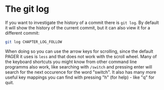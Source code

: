 # The git log

If you want to investigate the history of a commit there is `git log`.
By default it will show the history of the current commit, but it can also view it for a different commit:
```sh
git log CHAPTER_LOG_FOLLOW
```

When doing so you can use the arrow keys for scrolling, since the default PAGER it uses is `less` and that does not work with the scroll wheel. Many of the keyboard shortcuts you might know from other command line programms also work, like searching with `/switch` and pressing enter will search for the next occurence for the word "switch". It also has many more useful key mappings you can find with pressing "h" (for help) - like "q" for quit.
